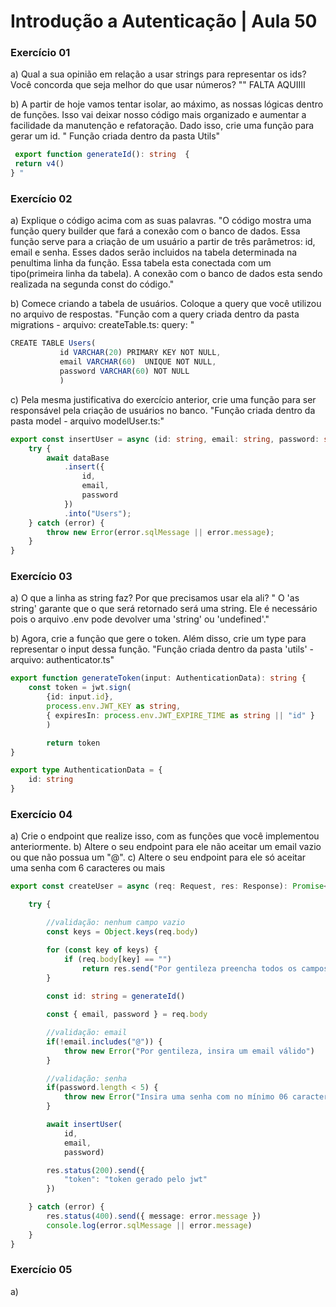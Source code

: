 # Introdução a Autenticação | Aula 50

### Exercício 01

a) Qual a sua opinião em relação a usar strings para representar os ids? Você concorda que seja melhor do que usar números?
"" FALTA AQUIIII

b) A partir de hoje vamos tentar isolar, ao máximo, as nossas lógicas dentro de funções. Isso vai deixar nosso código mais organizado e aumentar a facilidade da manutenção e refatoração. Dado isso, crie uma função para gerar um id. 
" Função criada dentro da pasta Utils"

~~~TypeScript
 export function generateId(): string  {
 return v4()
} "
~~~

### Exercício 02

a) Explique o código acima com as suas palavras.
"O código mostra uma função query builder que fará a conexão com o banco de dados. Essa função serve para a criação de um usuário a partir de três parâmetros: id, email e senha. Esses dados serão incluidos na tabela determinada na penultima linha da função. Essa tabela esta conectada com um tipo(primeira linha da tabela). 
A conexão com o banco de dados esta sendo realizada na segunda const do código."

b) Comece criando a tabela de usuários. Coloque a query que você utilizou no arquivo de respostas.
"Função com a query criada dentro da pasta migrations - arquivo: createTable.ts:
 query: "
 ~~~TypeScript
 CREATE TABLE Users(
            id VARCHAR(20) PRIMARY KEY NOT NULL, 
            email VARCHAR(60)  UNIQUE NOT NULL, 
            password VARCHAR(60) NOT NULL
            ) 
~~~

c) Pela mesma justificativa do exercício anterior, crie uma função para ser responsável pela criação de usuários no banco.
"Função criada dentro da pasta model - arquivo modelUser.ts:"
~~~TypeScript
export const insertUser = async (id: string, email: string, password: string): Promise<any> => {
    try {
        await dataBase
            .insert({
                id,
                email,
                password
            })
            .into("Users");
    } catch (error) {
        throw new Error(error.sqlMessage || error.message);
    }
}
~~~


### Exercício 03

a) O que a linha as string faz? Por que precisamos usar ela ali?
" O 'as string' garante que o que será retornado será uma string. Ele é necessário pois o arquivo .env pode devolver uma 'string' ou 'undefined'."

b) Agora, crie a função que gere o token. Além disso, crie um type  para representar o input dessa função.
"Função criada dentro da pasta 'utils' - arquivo: authenticator.ts"
~~~TypeScript
export function generateToken(input: AuthenticationData): string {
    const token = jwt.sign(
        {id: input.id}, 
        process.env.JWT_KEY as string,
        { expiresIn: process.env.JWT_EXPIRE_TIME as string || "id" } 
        )

        return token 
}

export type AuthenticationData = {
    id: string
}
~~~


### Exercício 04

a) Crie o endpoint que realize isso, com as funções que você implementou anteriormente.
b) Altere o seu endpoint para ele não aceitar um email vazio ou que não possua um "@".
c) Altere o seu endpoint para ele só aceitar uma senha com 6 caracteres ou mais
~~~TypeScript
export const createUser = async (req: Request, res: Response): Promise<any> => {

    try {

        //validação: nenhum campo vazio
        const keys = Object.keys(req.body)

        for (const key of keys) {
            if (req.body[key] == "")
                return res.send("Por gentileza preencha todos os campos!")
        }
        
        const id: string = generateId()

        const { email, password } = req.body

        //validação: email
        if(!email.includes("@")) {
            throw new Error("Por gentileza, insira um email válido")
        }

        //validação: senha 
        if(password.length < 5) {
            throw new Error("Insira uma senha com no mínimo 06 caracteres")
        }

        await insertUser(
            id,
            email,
            password)

        res.status(200).send({
            "token": "token gerado pelo jwt"
        })

    } catch (error) {
        res.status(400).send({ message: error.message })
        console.log(error.sqlMessage || error.message)
    }
}
~~~


### Exercício 05
a)

